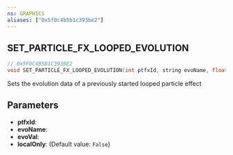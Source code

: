 ```yaml
---
ns: GRAPHICS
aliases: ["0x5f0c4b5b1c393be2"]
---
```

## SET_PARTICLE_FX_LOOPED_EVOLUTION

```c
// 0x5F0C4B5B1C393BE2
void SET_PARTICLE_FX_LOOPED_EVOLUTION(int ptfxId, string evoName, float evoVal, bool localOnly);
```

Sets the evolution data of a previously started looped particle effect


## Parameters
* **ptfxId**: 
* **evoName**: 
* **evoVal**: 
* **localOnly**: (Default value: `False`)

